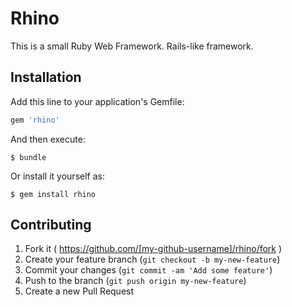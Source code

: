 # Rhino

This is a small Ruby Web Framework. Rails-like framework.

## Installation

Add this line to your application's Gemfile:

```ruby
gem 'rhino'
```

And then execute:

    $ bundle

Or install it yourself as:

    $ gem install rhino

## Contributing

1. Fork it ( https://github.com/[my-github-username]/rhino/fork )
2. Create your feature branch (`git checkout -b my-new-feature`)
3. Commit your changes (`git commit -am 'Add some feature'`)
4. Push to the branch (`git push origin my-new-feature`)
5. Create a new Pull Request

